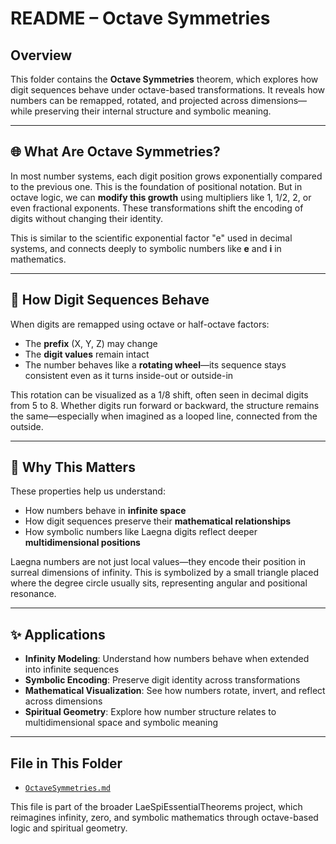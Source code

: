 # README – Octave Symmetries

## Overview

This folder contains the **Octave Symmetries** theorem, which explores how digit sequences behave under octave-based transformations. It reveals how numbers can be remapped, rotated, and projected across dimensions—while preserving their internal structure and symbolic meaning.

---

## 🌐 What Are Octave Symmetries?

In most number systems, each digit position grows exponentially compared to the previous one. This is the foundation of positional notation. But in octave logic, we can **modify this growth** using multipliers like 1, 1/2, 2, or even fractional exponents. These transformations shift the encoding of digits without changing their identity.

This is similar to the scientific exponential factor "e" used in decimal systems, and connects deeply to symbolic numbers like **e** and **i** in mathematics.

---

## 🔄 How Digit Sequences Behave

When digits are remapped using octave or half-octave factors:
- The **prefix** (X, Y, Z) may change
- The **digit values** remain intact
- The number behaves like a **rotating wheel**—its sequence stays consistent even as it turns inside-out or outside-in

This rotation can be visualized as a 1/8 shift, often seen in decimal digits from 5 to 8. Whether digits run forward or backward, the structure remains the same—especially when imagined as a looped line, connected from the outside.

---

## 🧠 Why This Matters

These properties help us understand:
- How numbers behave in **infinite space**
- How digit sequences preserve their **mathematical relationships**
- How symbolic numbers like Laegna digits reflect deeper **multidimensional positions**

Laegna numbers are not just local values—they encode their position in surreal dimensions of infinity. This is symbolized by a small triangle placed where the degree circle usually sits, representing angular and positional resonance.

---

## ✨ Applications

- **Infinity Modeling**: Understand how numbers behave when extended into infinite sequences
- **Symbolic Encoding**: Preserve digit identity across transformations
- **Mathematical Visualization**: See how numbers rotate, invert, and reflect across dimensions
- **Spiritual Geometry**: Explore how number structure relates to multidimensional space and symbolic meaning

---

## File in This Folder

- [`OctaveSymmetries.md`](./OctaveSymmetries.md)

This file is part of the broader LaeSpiEssentialTheorems project, which reimagines infinity, zero, and symbolic mathematics through octave-based logic and spiritual geometry.
